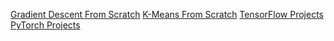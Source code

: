 [Gradient Descent From Scratch](https://github.com/NikkiShah93/Python/blob/main/MLProjects/gradientDescent3D.py)
[K-Means From Scratch](https://github.com/NikkiShah93/Python/blob/main/MLProjects/UnsupervisedLearning/KMeanClustering.py)
[TensorFlow Projects](https://github.com/NikkiShah93/Python/tree/main/MLProjects/TensorFlowProjects)
[PyTorch Projects](https://github.com/NikkiShah93/Python/tree/main/MLProjects/PyTorchProjects)
